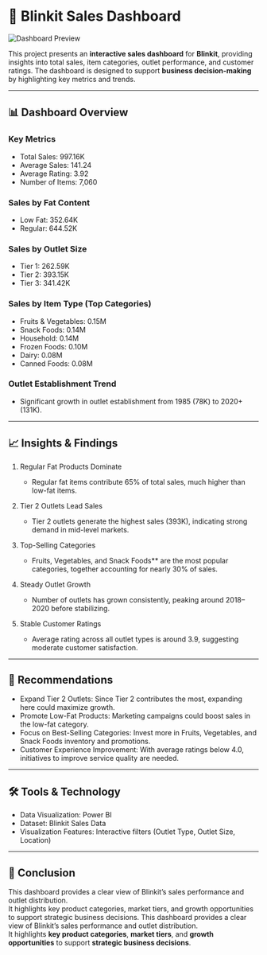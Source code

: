 # 🛒 Blinkit Sales Dashboard

![Dashboard Preview](Dashboard_preview.png)

This project presents an **interactive sales dashboard** for **Blinkit**, providing insights into total sales, item categories, outlet performance, and customer ratings. The dashboard is designed to support **business decision-making** by highlighting key metrics and trends.

---

## 📊 Dashboard Overview

### Key Metrics
- Total Sales: 997.16K  
- Average Sales: 141.24  
- Average Rating: 3.92  
- Number of Items: 7,060  

### Sales by Fat Content
- Low Fat: 352.64K  
- Regular: 644.52K  

### Sales by Outlet Size
- Tier 1: 262.59K  
- Tier 2: 393.15K  
- Tier 3: 341.42K  

### Sales by Item Type (Top Categories)
- Fruits & Vegetables: 0.15M
- Snack Foods: 0.14M  
- Household: 0.14M  
- Frozen Foods: 0.10M  
- Dairy: 0.08M  
- Canned Foods: 0.08M  

### Outlet Establishment Trend
- Significant growth in outlet establishment from 1985 (78K) to 2020+ (131K).  

---

## 📈 Insights & Findings

1. Regular Fat Products Dominate
   - Regular fat items contribute 65% of total sales, much higher than low-fat items.  

2. Tier 2 Outlets Lead Sales  
   - Tier 2 outlets generate the highest sales (393K), indicating strong demand in mid-level markets.  

3. Top-Selling Categories  
   - Fruits, Vegetables, and Snack Foods** are the most popular categories, together accounting for nearly 30% of sales.  

4. Steady Outlet Growth
   - Number of outlets has grown consistently, peaking around 2018–2020 before stabilizing.  

5. Stable Customer Ratings
   - Average rating across all outlet types is around 3.9, suggesting moderate customer satisfaction.  

---

## 📌 Recommendations

- Expand Tier 2 Outlets: Since Tier 2 contributes the most, expanding here could maximize growth.  
- Promote Low-Fat Products: Marketing campaigns could boost sales in the low-fat category.  
- Focus on Best-Selling Categories: Invest more in Fruits, Vegetables, and Snack Foods inventory and promotions.  
- Customer Experience Improvement: With average ratings below 4.0, initiatives to improve service quality are needed.  

---

## 🛠️ Tools & Technology

- Data Visualization: Power BI  
- Dataset: Blinkit Sales Data  
- Visualization Features: Interactive filters (Outlet Type, Outlet Size, Location)  

---

## 📍 Conclusion
This dashboard provides a clear view of Blinkit’s sales performance and outlet distribution.  
It highlights key product categories, market tiers, and growth opportunities to support strategic business decisions.
This dashboard provides a clear view of Blinkit’s sales performance and outlet distribution.  
It highlights **key product categories**, **market tiers**, and **growth opportunities** to support **strategic business decisions**.
